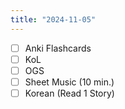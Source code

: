 ```yaml
---
title: "2024-11-05"
---
```


- [ ] Anki Flashcards
- [ ] KoL
- [ ] OGS
- [ ] Sheet Music (10 min.)
- [ ] Korean (Read 1 Story)